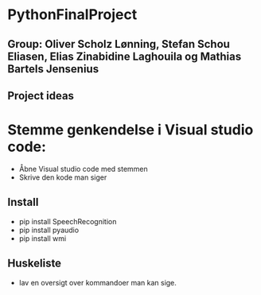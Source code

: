 # PythonFinalProject


## Group: Oliver Scholz Lønning, Stefan Schou Eliasen, Elias Zinabidine Laghouila og Mathias Bartels Jensenius

## Project ideas
# Stemme genkendelse i Visual studio code:
* Åbne Visual studio code med stemmen
* Skrive den kode man siger


## Install
* pip install SpeechRecognition
* pip install pyaudio
* pip install wmi


## Huskeliste
* lav en oversigt over kommandoer man kan sige.
